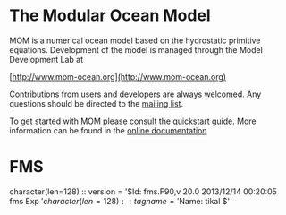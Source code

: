 # The Modular Ocean Model

MOM is a numerical ocean model based on the hydrostatic primitive equations. Development of the model is managed through the Model Development Lab at

[http://www.mom-ocean.org](http://www.mom-ocean.org)

Contributions from users and developers are always welcomed. Any questions should be directed to the [mailing list](https://groups.google.com/forum/#!forum/mom-users).

To get started with MOM please consult the [quickstart guide](http://www.mom-ocean.org/web/docs/project/quickstart). More information can be found in the [online documentation](http://www.mom-ocean.org/web/docs)

# FMS
  character(len=128) :: version = '$Id: fms.F90,v 20.0 2013/12/14 00:20:05 fms Exp $'
  character(len=128) :: tagname = '$Name: tikal $'

